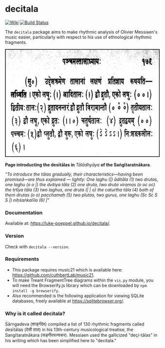 # decitala
[![Wiki][wiki-img]][wiki]
[![Build Status](https://travis-ci.com/Luke-Poeppel/decitala.svg?token=YxpxoWhsVmQpyqxLyGf3&branch=master)](https://travis-ci.com/Luke-Poeppel/decitala)

The ``decitala`` package aims to make rhythmic analysis of Olivier Messiaen's music easier, particularly with respect to his use of ethnological rhythmic fragments.  

<img src="sangitaa_image.png" height="350" width="660" style="border: 2px solid">

**Page introducting the desītālas in** _Tālādhyāya_ **of the Saṅgītaratnākara**. 

_"To introduce the tālas gradually, their characteristics––having been promised––are thus explained –– lightly: One laghu (|) āditāla (1) two drutas, one laghu (o o |) the dvitiya tāla (2) one druta, two druta viramas (o oc oc) the tṛtīya tāla (3) two laghus, one druta (| | o) the caturtha tāla (4) both of them drutas (o o) pacchamaḥ (5) two plutas, two gurus, one laghu (Sc Sc S S |) niḥśaṅkalīla (6) |"_

### Documentation
Available at: https://luke-poeppel.github.io/decitala/.

### Version
Check with ``decitala --version``. 

### Requirements
- This package requires music21 which is available here:  https://github.com/cuthbertLab/music21. 
- To make Treant FragmentTree diagrams within the ``vis.py`` module, you will need the Browserify.js library which can be downloaded by ``npm install -g browserify``. 
- Also recommended is the following application for viewing SQLite databases, freely available at https://sqlitebrowser.org/. 

### Why is it called decitala?
Śārngadeva (शार्ङ्गदेव) compiled a list of 130 rhythmic fragments called desītālas (देसी ताल) in his 13th-century musicological treatise, the Sangītaratnākara (सङ्गीतरत्नाकर). Messiaen used the gallicized "deçi-tâlas" in his writing which has been simplified here to "decitala."


  [wiki-img]: https://img.shields.io/badge/docs-Wiki-blue.svg
  [wiki]: https://luke-poeppel.github.io/decitala/